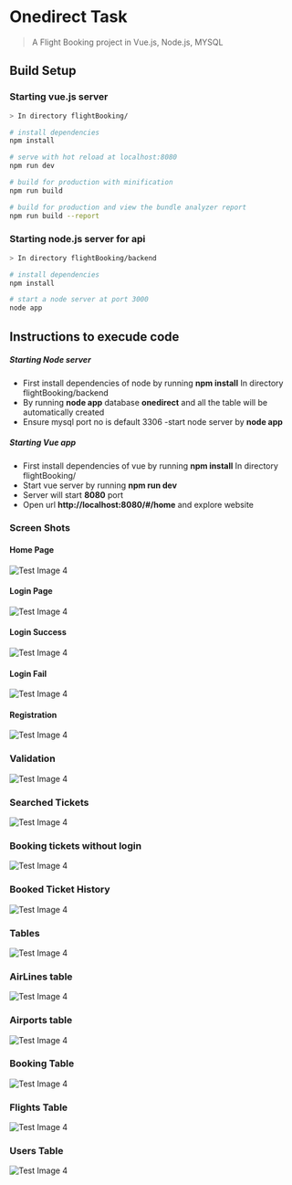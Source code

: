 # Onedirect Task

> A Flight Booking project in Vue.js, Node.js, MYSQL

## Build Setup

### Starting vue.js server
``` sh
> In directory flightBooking/   

# install dependencies
npm install

# serve with hot reload at localhost:8080
npm run dev

# build for production with minification
npm run build

# build for production and view the bundle analyzer report
npm run build --report
```

### Starting node.js server for api
``` bash
> In directory flightBooking/backend

# install dependencies
npm install

# start a node server at port 3000
node app

```

## Instructions to execude code

##### Starting Node server
- First install dependencies of node by running **npm install** In directory flightBooking/backend
- By running **node app** database **onedirect** and all the table will be automatically created
- Ensure mysql port no is default 3306
-start node server by **node app**

##### Starting Vue app
  - First install dependencies of vue by running **npm install** In directory flightBooking/
  - Start vue server by running **npm run dev**
  - Server will start **8080** port
 - Open url **http://localhost:8080/#/home** and explore website 
 ### Screen Shots
 
 #### Home Page
 ![Test Image 4](https://github.com/priyank14/flightBooking/blob/master/static/homepage.png)
 
 #### Login Page
  ![Test Image 4](https://github.com/priyank14/flightBooking/blob/master/static/login.png)
  
  #### Login Success
 ![Test Image 4](https://github.com/priyank14/flightBooking/blob/master/static/loginsuccess.png)
 
 #### Login Fail
 ![Test Image 4](https://github.com/priyank14/flightBooking/blob/master/static/loginwrong.png)
 
 #### Registration
 ![Test Image 4](https://github.com/priyank14/flightBooking/blob/master/static/Register.png)
 
 ### Validation
 ![Test Image 4](https://github.com/priyank14/flightBooking/blob/master/static/validation.png)
 
 ### Searched Tickets
 ![Test Image 4](https://github.com/priyank14/flightBooking/blob/master/static/searchResult.png)
 
 ###  Booking tickets without login
 ![Test Image 4](https://github.com/priyank14/flightBooking/blob/master/static/BookWithoutLogin.png)
 
 ### Booked Ticket History
 ![Test Image 4](https://github.com/priyank14/flightBooking/blob/master/static/bookedTicketHistor.png)
 
 ### Tables
 ![Test Image 4](https://github.com/priyank14/flightBooking/blob/master/static/tables.PNG)
 
  ### AirLines table
 ![Test Image 4](https://github.com/priyank14/flightBooking/blob/master/static/airline.PNG)
 
  ### Airports table
 ![Test Image 4](https://github.com/priyank14/flightBooking/blob/master/static/airport.PNG)
 
  ### Booking Table
 ![Test Image 4](https://github.com/priyank14/flightBooking/blob/master/static/booking.PNG)
 
  ### Flights Table
 ![Test Image 4](https://github.com/priyank14/flightBooking/blob/master/static/flights.PNG)
 
   ### Users Table
 ![Test Image 4](https://github.com/priyank14/flightBooking/blob/master/static/users.PNG)
 
